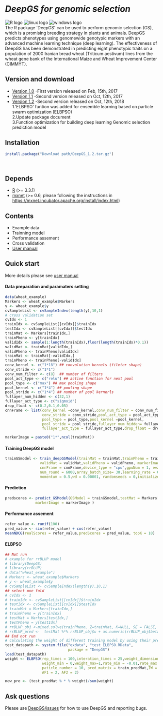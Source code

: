 # ___DeepGS for genomic selection___ <br>
![](https://halobi.com/wp-content/uploads/2016/08/r_logo.png "R logo")
![](https://encrypted-tbn2.gstatic.com/images?q=tbn:ANd9GcSvCvZWbl922EJkjahQ5gmTpcvsYr3ujQBpMdyX-YG99vGWfTAmfw "linux logo")
![](https://encrypted-tbn3.gstatic.com/images?q=tbn:ANd9GcS3RzhXKSfXpWhWhvClckwi1Llj1j3HvjKpjvU8CQv4cje23TwS "windows logo")
<br>
The R package 'DeepGS' can be used to perform genomic selection (GS), which is a promising
breeding strategy in plants and animals. DeepGS predicts phenotypes using genomewide
genotypic markers with an advanced machine learning technique (deep learning). The effectiveness
of DeepGS has been demonstrated in predicting eight phenotypic traits on a population
of 2000 Iranian bread wheat (Triticum aestivum) lines from the wheat gene bank of the International
Maize and Wheat Improvement Center (CIMMYT).
<br>
## Version and download <br>
* [Version 1.0](https://github.com/cma2015/DeepGS/blob/master/DeepGS_1.0.tar.gz) -First version released on Feb, 15th, 2017<br>
* [Version 1.1](https://github.com/cma2015/DeepGS/blob/master/DeepGS_1.1.tar.gz) -Second version released on Oct, 12th, 2017<br>
* [Version 1.2](https://github.com/cma2015/DeepGS/blob/master/DeepGS_1.2.tar.gz) -Second version released on Oct, 12th, 2018<br>
1.'ELBPSO' funtion was added for ensemble learning based on particle swarm optimization (ELBPSO) <br>
2.Update package document <br>
3.Function optimization for building deep learning Genomic selection prediction model <br>
## Installation <br>
```R
install.package("Download path/DeepGS_1.2.tar.gz")
```
<br>

## Depends
* [R](https://www.r-project.org/) (>= 3.3.1) <br>
* [mxnet](https://github.com/dmlc/mxnet) (>= 0.6, please following the instructions in https://mxnet.incubator.apache.org/install/index.html)<br>

## Contents
* Example data <br>
* Trainning model  <br>
* Performance assement <br>
* Cross validation <br>
* [User manual](https://github.com/cma2015/DeepGS/blob/master/DeepGS.pdf)<br>

## Quick start
More details please see [user manual](https://github.com/cma2015/DeepGS/blob/master/DeepGS.pdf)<br>
#### Data preparation and paramaters setting 
```R
data(wheat_example)
Markers <- wheat_example$Markers
y <- wheat_example$y
cvSampleList <- cvSampleIndex(length(y),10,1)
# cross validation set
cvIdx <- 1
trainIdx <- cvSampleList[[cvIdx]]$trainIdx
testIdx <- cvSampleList[[cvIdx]]$testIdx
trainMat <- Markers[trainIdx,]
trainPheno <- y[trainIdx]
validIdx <- sample(1:length(trainIdx),floor(length(trainIdx)*0.1))
validMat <- trainMat[validIdx,]
validPheno <- trainPheno[validIdx]
trainMat <- trainMat[-validIdx,]
trainPheno <- trainPheno[-validIdx]
conv_kernel <- c("1*18") ## convolution kernels (fileter shape)
conv_stride <- c("1*1")
conv_num_filter <- c(8)  ## number of filters
pool_act_type <- c("relu") ## active function for next pool
pool_type <- c("max") ## max pooling shape
pool_kernel <- c("1*4") ## pooling shape
pool_stride <- c("1*4") ## number of pool kernerls
fullayer_num_hidden <- c(32,1)
fullayer_act_type <- c("sigmoid")
drop_float <- c(0.2,0.1,0.05)
cnnFrame <- list(conv_kernel =conv_kernel,conv_num_filter = conv_num_filter,
                 conv_stride = conv_stride,pool_act_type = pool_act_type,
                 pool_type = pool_type,pool_kernel =pool_kernel,
                 pool_stride = pool_stride,fullayer_num_hidden= fullayer_num_hidden,
                 fullayer_act_type = fullayer_act_type,drop_float = drop_float)

markerImage = paste0("1*",ncol(trainMat))

```
#### Training DeepGS model
```R
trainGSmodel <- train_deepGSModel(trainMat = trainMat,trainPheno = trainPheno,
                validMat = validMat,validPheno = validPheno, markerImage = markerImage, 
                cnnFrame = cnnFrame,device_type = "cpu",gpuNum = 1, eval_metric = "mae",
                num_round = 6000,array_batch_size= 30,learning_rate = 0.01,
                momentum = 0.5,wd = 0.00001, randomseeds = 0,initializer_idx = 0.01)
```
#### Prediction 
```R
predscores <- predict_GSModel(GSModel = trainGSmodel,testMat = Markers[testIdx,],
              markerImage = markerImage )
```
#### Performance assement
```R
refer_value <- runif(100)
pred_value <- sin(refer_value) + cos(refer_value)
meanNDCG(realScores = refer_value,predScores = pred_value, topK = 10)
```
#### ELBPSO
```R
## Not run
# example for rrBLUP model
# library(DeepGS)
# library(rrBLUP)
# data("wheat_example")
# Markers <- wheat_example$Markers
# y <- wheat_example$y
# cvSampleList <- cvSampleIndex(length(y),10,1)
## select one fold
# cvIdx <- 1
# trainIdx <- cvSampleList[[cvIdx]]$trainIdx
# testIdx <- cvSampleList[[cvIdx]]$testIdx
# trainMat = Markers[trainIdx,]
# trainPheno = y[trainIdx]
# testMat = Markers[testIdx,]
# testPheno = y[testIdx]
# rrBLUP_obj <-mixed.solve(trainPheno, Z=trainMat, K=NULL, SE = FALSE, return.Hinv=FALSE)
# rrBLUP_pred <-  testMat %*% rrBLUP_obj$u + as.numeric(rrBLUP_obj$beta )
## End not run 
# calculating the weight of different training model by using their predict socres
test_datapath <- system.file("exdata", "test_ELBPSO.RData",
                             package = "DeepGS")
load(test_datapath)
weight <- ELBPSO(rep_times = 100,interation_times = 25,weight_dimension = 2,
                 weight_min = 0,weight_max=1,rate_min = -0.01,rate_max = 0.01,
                 paticle_number = 10, pred_matrix = train_predMat,IW = 1,
                 AF1 = 2, AF2 = 2)

new_pre <- (test_predMat % * % weight)/sum(weight)
```
## Ask questions
Please use [DeepGS/issues](https://github.com/cma2015/DeepGS/issues) for how to use DeepGS and reporting bugs.
